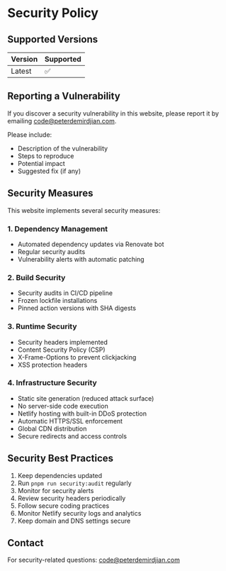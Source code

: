 # Security Policy

## Supported Versions

| Version | Supported          |
| ------- | ------------------ |
| Latest  | :white_check_mark: |

## Reporting a Vulnerability

If you discover a security vulnerability in this website, please report it by emailing <code@peterdemirdjian.com>.

Please include:

- Description of the vulnerability
- Steps to reproduce
- Potential impact
- Suggested fix (if any)

## Security Measures

This website implements several security measures:

### 1. Dependency Management

- Automated dependency updates via Renovate bot
- Regular security audits
- Vulnerability alerts with automatic patching

### 2. Build Security

- Security audits in CI/CD pipeline
- Frozen lockfile installations
- Pinned action versions with SHA digests

### 3. Runtime Security

- Security headers implemented
- Content Security Policy (CSP)
- X-Frame-Options to prevent clickjacking
- XSS protection headers

### 4. Infrastructure Security

- Static site generation (reduced attack surface)
- No server-side code execution
- Netlify hosting with built-in DDoS protection
- Automatic HTTPS/SSL enforcement
- Global CDN distribution
- Secure redirects and access controls

## Security Best Practices

1. Keep dependencies updated
2. Run `pnpm run security:audit` regularly
3. Monitor for security alerts
4. Review security headers periodically
5. Follow secure coding practices
6. Monitor Netlify security logs and analytics
7. Keep domain and DNS settings secure

## Contact

For security-related questions: <code@peterdemirdjian.com>
